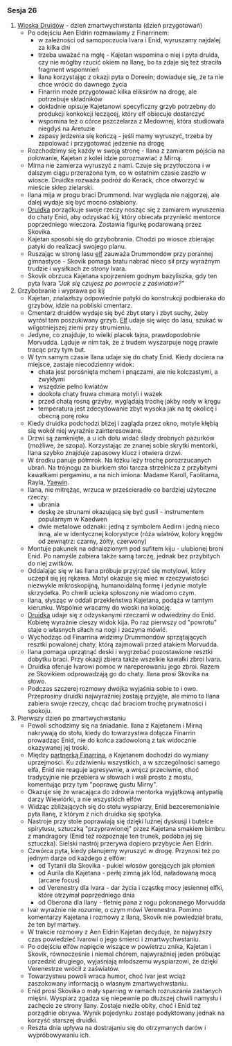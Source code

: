 ### Sesja 26
1. [Wioska Druidów](Wioska) - dzień zmartwychwstania (dzień przygotowań)
    - Po odejściu Aen Eldrin rozmawiamy z Finarrinem:
        - w zależności od samopoczucia Ivara i Enid, wyruszamy najdalej za kilka dni
        - trzeba uważać na mgłę - Kajetan wspomina o niej i pyta druida, czy nie mógłby rzucić okiem na Ilanę, bo ta zdaje się też straciła fragment wspomnień
        - Ilana korzystając z okazji pyta o Doreein; dowiaduje się, że ta nie chce wrócić do dawnego życia
        - Finarrin może przygotować kilka eliksirów na drogę, ale potrzebuje składników
        - dokładnie opisuje Kajetanowi specyficzny grzyb potrzebny do produkcji konkokcji leczącej, który elf obiecuje dostarczyć
        - wspomina też o córce pszczelarza z Medownej, która studiowała niegdyś na Aretuzie
        - zapasy jedzenia się kończą - jeśli mamy wyruszyć, trzeba by zapolować i przygotować jedzenie na drogę
    - Rozchodzimy się każdy w swoją stronę - Ilana z zamiarem pójścia na polowanie, Kajetan z kolei idzie porozmawiać z Mirną.
    - Mirna nie zamierza wyruszyć z nami. Czuje się przytłoczona i w dalszym ciągu przerażona tym, co w ostatnim czasie zaszło w wiosce. Druidka rozważa podróż do Kerack, chce otworzyć w mieście sklep zielarski.
    - Ilana mija w progu braci Drummond. Ivar wygląda nie najgorzej, ale dalej wydaje się być mocno osłabiony.
    - [Druidka](Ilana) porządkuje swoje rzeczy nosząc się z zamiarem wyruszenia do chaty Enid, aby odzyskać kij, który obiecała przynieść mentorce poprzedniego wieczora. Zostawia figurkę podarowaną przez Skovika.
    - Kajetan sposobi się do grzybobrania. Chodzi po wiosce zbierając patyki do realizacji swojego planu. 
    - Ruszając w stronę lasu [elf](Kajetan) zauważa Drummondów przy porannej gimnastyce - Skovik pomaga bratu nabrać nieco sił przy wyraźnym trudzie i wysiłkach ze strony Ivara.
    - Skovik obrzuca Kajetana spojrzeniem godnym bazyliszka, gdy ten pyta Ivara _"Jak się czujesz po powrocie z zaświatów?"_
2. Grzybobranie i wyprawa po kij
    - Kajetan, znalazłszy odpowiednie patyki do konstrukcji podbieraka do grzybów, idzie na pobliski cmentarz.
    - Cmentarz druidów wydaje się być zbyt stary i zbyt suchy, żeby wyrósł tam poszukiwany grzyb. [Elf](Kajetan) udaje się więc do lasu, szukać w wilgotniejszej ziemi przy strumieniu.
    - Jedyne, co znajduje, to wielki placek łajna, prawdopodobnie Morvudda. Ląduje w nim tak, że z trudem wyszarpuje nogę prawie tracąc przy tym but.
    - W tym samym czasie Ilana udaje się do chaty Enid. Kiedy dociera na miejsce, zastaje niecodzienny widok: 
        - chata jest porośnięta mchem i pnączami, ale nie kolczastymi, a zwykłymi
        - wszędzie pełno kwiatów
        - dookoła chaty fruwa chmara motyli i ważek
        - przed chatą rosną grzyby, wyglądają trochę jakby rosły w kręgu
        - temperatura jest zdecydowanie zbyt wysoka jak na tę okolicę i obecną porę roku
    - Kiedy druidka podchodzi bliżej i zagląda przez okno, motyle kłębią się wokół niej wyraźnie zainteresowane.
    - Drzwi są zamknięte, a u ich dołu widać ślady drobnych pazurków (możliwe, że szopa). Korzystając ze znanej sobie skrytki mentorki, Ilana szybko znajduje zapasowy klucz i otwiera drzwi.
    - W środku panuje półmrok. Na łóżku leży trochę porozrzucanych ubrań. Na trójnogu za biurkiem stoi tarcza strzelnicza z przybitymi kawałkami pergaminu, a na nich imiona: Madame Karoll, Faolitarna, Rayla, [Yaewin](Yaevinn).
    - Ilana, nie mitrężąc, wrzuca w prześcieradło co bardziej użyteczne rzeczy:
        - ubrania
        - deskę ze strunami okazującą się być gusli - instrumentem popularnym w Kaedwen
        - dwie metalowe odznaki: jedną z symbolem Aedirn i jedną nieco inną, ale w identycznej kolorystyce (róża wiatrów, kolory kręgów od zewnątrz: czarny, żółty, czerwony)
    - Montuje pakunek na odnalezionym pod sufitem kiju - ulubionej broni Enid. Po namyśle zabiera także samą tarczę, jednak bez przybitych do niej zwitków.
    - Oddalając się w las Ilana próbuje przyjrzeć się motylowi, który uczepił się jej rękawa. Motyl okazuje się mieć w rzeczywistości niezwykle mikroskopijną, humanoidalną formę i jedynie motyle skrzydełka. Po chwili ucieka spłoszony nie wiadomo czym.
    - Ilana, słysząc w oddali przekleństwa Kajetana, podąża w tamtym kierunku. Wspólnie wracamy do wioski na kolację.
    - [Druidka](Ilana) udaje się z odzyskanymi rzeczami w odwiedziny do Enid. Kobietę wyraźnie cieszy widok kija. Po raz pierwszy od "powrotu" staje o własnych siłach na nogi i zaczyna mówić.
    - Wychodząc od Finarrina widzimy Drummondów sprzątających resztki powalonej chaty, którą zajmowali przed atakiem Morvudda. 
    - Ilana pomaga uprzątnąć deski i wygrzebać pozostawione resztki dobytku braci. Przy okazji zbiera także wszelkie kawałki zbroi Ivara.
    - Druidka oferuje Ivarowi pomoc w nareperowaniu jego zbroi. Razem ze Skovikiem odprowadzają go do chaty. Ilana prosi Skovika na słowo.
    - Podczas szczerej rozmowy dwójka wyjaśnia sobie to i owo. Przeprosiny druidki najwyraźniej zostają przyjęte, ale mimo to Ilana zabiera swoje rzeczy, chcąc dać braciom trochę prywatności i spokoju.
3. Pierwszy dzień po zmartwychwstaniu
    - Powoli schodzimy się na śniadanie. Ilana z Kajetanem i Mirną nakrywają do stołu, kiedy do towarzystwa dołącza Finarrin prowadząc Enid, nie do końca zadowoloną z tak widocznie okazywanej jej troski.
    - Między [partnerką Finarrina](Enid), a Kajetanem dochodzi do wymiany uprzejmości. Ku zdziwieniu wszystkich, a w szczególności samego elfa, Enid nie reaguje agresywnie, a wręcz przeciwnie, choć tradycyjnie nie przebiera w słowach i wali prosto z mostu, komentując przy tym "poprawę gustu Mirny".
    - Okazuje się że wracająca do zdrowia mentorka wyjątkową antypatią darzy Wiewiórki, a nie wszystkich elfów
    - Widząc zbliżających się do stołu wyspiarzy, Enid bezceremonialnie pyta Ilanę, z którym z nich druidka się spotyka.
    - Nastroje przy stole poprawiają się dzięki luźnej dyskusji i butelce spirytusu, sztuczką "przyprawionej" przez Kajetana smakiem bimbru z mandragory (Enid też rozpoznaje ten trunek, podoba jej się sztuczka). Sielski nastrój przerywa dopiero przybycie Aen Eldrin.
    - Czwórca pyta, kiedy planujemy wyruszyć w drogę. Przynosi też po jednym darze od każdego z elfów: 
        - od Tytanii dla Skovika - pukiel włosów gorejących jak płomień
        - od Aurila dla Kajetana - perłę zimną jak lód, naładowaną mocą (arcane focus)
        - od Verenestry dla Ivara - dar życia i cząstkę mocy jesiennej elfki, które otrzymał poprzedniego dnia
        - od Oberona dla Ilany - fletnię pana z rogu pokonanego Morvudda
    - Ivar wyraźnie nie rozumie, o czym mówi Verenestra. Pomimo komentarzy Kajetana i rozmowy z Ilaną, Skovik nie powiedział bratu, że ten był martwy.
    - W trakcie rozmowy z Aen Eldrin Kajetan decyduje, że najwyższy czas powiedzieć Ivarowi o jego śmierci i zmartwychwstaniu.
    - Po odejściu elfów napięcie wiszące w powietrzu znika, Kajetan i Skovik, równocześnie i niemal chórem, najwyraźniej jeden próbując uprzedzić drugiego, wyjaśniają młodszemu wyspiarzowi, że dzięki Verenestrze wrócił z zaświatów.
    - Towarzystwu powoli wraca humor, choć Ivar jest wciąż zaszokowany informacją o własnym zmartwychwstaniu.
    - Enid prosi Skovika o mały sparring w ramach rozruszania zastanych mięśni. Wyspiarz zgadza się niepewnie po dłuższej chwili namysłu i zachęcie ze strony Ilany. Zostaje nieźle obity, choć i Enid też porządnie obrywa. Wynik pojedynku zostaje podyktowany jednak na korzyść starszej druidki.
    - Reszta dnia upływa na dostrajaniu się do otrzymanych darów i wypróbowywaniu ich.